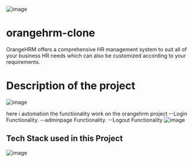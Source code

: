![image](https://github.com/santoshHkumbar/Evaluation_Submission_-santosh-./assets/172264565/33ebd4df-5a9b-49bd-93f4-aa6e9bf384b5)


# orangehrm-clone
OrangeHRM offers a comprehensive HR management system to suit all of your business HR needs which can also be customized according to your requirements.

# Description of the project
![image](https://github.com/santoshHkumbar/Evaluation_Submission_-santosh-./assets/172264565/729b5a78-5bc1-472e-8a6b-2658f3f3348d)

here i automation the functionality work on the orangehrm project
--Login Functionality.
--adminpage Functionality.
--Logout Functionality
![image](https://github.com/santoshHkumbar/Evaluation_Submission_-santosh-./assets/172264565/3e3aabde-273b-436b-a71d-91d981d7b64f)

## Tech Stack used in this Project
![image](https://github.com/santoshHkumbar/Evaluation_Submission_-santosh-./assets/172264565/21540c36-0a58-4191-900b-94ac98fee857)



